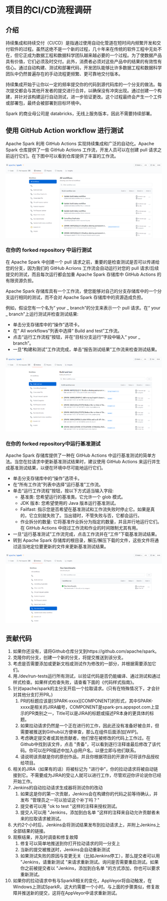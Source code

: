 # 项目的CI/CD流程调研

## 介绍

持续集成和持续交付（CI/CD）是指通过使用自动化管道在短时间内频繁开发和交付软件的过程。虽然这绝不是一个新的过程，几十年来在传统的软件工程中无处不在，但它正成为数据工程和数据科学团队越来越必要的一个过程。为了使数据产品具有价值，它们必须及时交付。此外，消费者必须对这些产品中的结果的有效性有信心。通过自动构建、测试和部署代码，开发团队能够比许多数据工程和数据科学团队中仍然普遍存在的手动流程更频繁、更可靠地交付版本。

持续集成开始于让你以一定的频率提交你的代码到源代码库的一个分支的做法。每次提交都会与其他开发者的提交进行合并，以确保没有冲突出现。通过创建一个构建，并针对该构建运行自动测试，进一步验证更改。这个过程最终会产生一个工件或部署包，最终会被部署到目标环境中。

Spark 的商业母公司是 databricks，无线上服务版本，因此不需要持续部署。

## 使用 GitHub Action workflow 进行测试

Apache Spark 利用 GitHub Actions 实现持续集成和广泛的自动化。Apache Spark 仓库提供了一些 GitHub Actions 工作流，开发人员可以在创建 pull 请求之前运行它们。在下图中可以看到仓库提供了丰富的工作流。

![image-20210706211038320](img/githubAction.png)

### 在你的 forked repository 中运行测试

在 Apache Spark 中创建一个 pull 请求之前，重要的是检查测试是否可以传递给您的分支，因为我们的 GitHub Acrions 工作流会自动运行对您的 pull 请求/后续提交的测试，而且每次运行都会加重 Apache Spark 存储库中 GitHub Actions 的有限资源负担。

Apache Spark 存储库具有一个工作流，使您能够对自己的分支存储库中的一个分支运行相同的测试，而不会对 Apache Spark 存储库中的资源造成负担。

例如，假设您有一个名为“ your _ branch”的分支来表示一个 pull 请求。在“ your _ branch”上运行测试并检查测试结果:

- 单击分支存储库中的“操作”选项卡。
- 在“ All workflows”列表中选择“ Build and test”工作流。
- 点击“运行工作流程”按钮，并在“目标分支运行”字段中输入“ your _ branch”。
- 一旦“构建和测试”工作流完成，单击“报告测试结果”工作流来检查测试结果。

![image-20210706211347173](img/image-20210706211347173.png)

### 在你的 forked repository中运行基准测试

Apache Spark 存储库提供了一种在 GitHub Actions 中运行基准测试的简单方法。当您在拉请求中更新基准测试结果时，建议使用 GitHub Actions 来运行并生成基准测试结果，以便在环境中尽可能地运行它们。

- 单击分支存储库中的“操作”选项卡。
- 在“所有工作流”列表中选择“运行基准”工作流。
- 单击“运行工作流程”按钮，按以下方式适当输入字段:
  - 基准类: 您希望运行的基准类。它允许一个 glob 模式。
  - JDK 版本: 您希望使用的 Java 版本运行基准测试。
  - Failfast: 指示您是否希望在基准测试和工作流失败时停止它。如果是真的，它立刻就失败了。当出错时，不管失败与否，它都会运行。
  - 作业拆分的数量: 它将基准作业拆分为指定的数量，并且并行地运行它们。在 GitHub Actions 中绕过工作流和作业的时间限制尤其有用。
- 一旦“运行基准测试”工作流完成，点击工作流并在“工件”下载基准测试结果。
- 转到 Apache Spark 存储库的根目录，解压/解压下载的文件，这些文件将通过适当地定位要更新的文件来更新基准测试结果。

![image-20210706211434721](img/image-20210706211434721.png)

## 贡献代码

1. 如果你还没有，请将Github仓库分叉到https://github.com/apache/spark。
2. 克隆你的分支，创建一个新的分支，将提交推送到该分支。
3. 考虑是否需要添加或更新文档或测试作为修改的一部分，并根据需要添加它们。
4. 用./dev/run-tests运行所有测试，以验证代码是否仍能编译、通过测试和通过样式检查。如果样式检查失败，请查看下面的《代码样式指南》。
5. 针对apache/spark的主分支开启一个拉取请求。(只有在特殊情况下，才会针对其他分支打开PR。)
   1. PR的标题应该是[SPARK-xxxx][COMPONENT]的形式，其中SPARK-xxxx是相关的JIRA编号，COMPONENT是spark-prs.appspot.com上显示的PR类别之一，Title可以是JIRA的标题或描述PR本身的更具体的标题。
   2. 如果拉动请求仍然是一个正在进行的工作，因此还没有准备好被合并，但需要被推送到Github以方便审查，那么在组件后面添加[WIP]。
   3. 考虑确定提交者或其他贡献者，他们曾在被修改的代码上工作过。在Github中找到该文件，点击 "责备"，可以看到逐行注释谁最后修改了该代码。你可以在PR描述中加入@用户名，以便立即与他们联系。
   4. 请说明该贡献是你的原创作品，并且你根据项目的开源许可将该作品授权给项目。
6. 相关的JIRA（如果有的话）将被标记为 "进行中"，你的拉动请求将被自动链接到它。不需要成为JIRA的受让人就可以进行工作，尽管欢迎你评论说你已经开始工作。
7. Jenkins的自动拉动请求生成器将测试你的改动
   1. 如果这是你的第一次贡献，Jenkins会在构建你的代码之前等待确认，并发布 "管理员之一可以验证这个补丁吗？"
   2. 提交者可以用 "ok to test "这样的注释来授权测试。
   3. 提交人可以用 "Jenkins，添加到白名单 "这样的注释来自动允许贡献者未来的拉取请求被测试。
8. 大约2个小时后，Jenkins会将测试结果发布到拉动请求上，并附上Jenkins上全部结果的链接。
9. 观察结果，并及时调查和修复故障
   1. 修复可以简单地推送到你打开拉动请求的同一分支上
   2. 当新的提交被推送时，Jenkins会自动重新测试
   3. 如果测试失败的原因与变更无关（比如Jenkins停工），那么提交者可以用 "Jenkins，请重新测试 "来请求重新测试。询问是否需要重启测试。如果你之前被提交者以 "Jenkins，添加到白名单 "的方式添加，你也可以要求重新测试。
10. 如果你的拉动请求中有与SparkR相关的变化，AppVeyor将自动触发，在Windows上测试SparkR，这大约需要一个小时。与上面的步骤类似，修复故障并推送新的提交，这将在AppVeyor中请求重新测试。